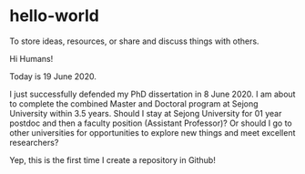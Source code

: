 # hello-world
To store ideas, resources, or share and discuss things with others.

Hi Humans!

Today is 19 June 2020.

I just successfully defended my PhD dissertation in 8 June 2020.
I am about to complete the combined Master and Doctoral program at Sejong University within 3.5 years.
Should I stay at Sejong University for 01 year postdoc and then a faculty position (Assistant Professor)?
Or should I go to other universities for opportunities to explore new things and meet excellent researchers?

Yep, this is the first time I create a repository in Github!

